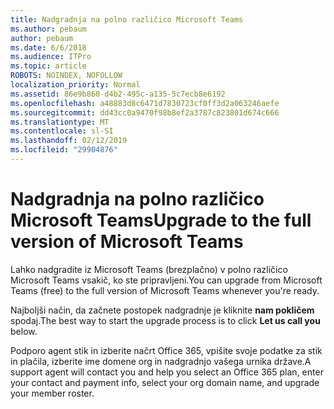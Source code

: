 ```yaml
---
title: Nadgradnja na polno različico Microsoft Teams
ms.author: pebaum
author: pebaum
ms.date: 6/6/2018
ms.audience: ITPro
ms.topic: article
ROBOTS: NOINDEX, NOFOLLOW
localization_priority: Normal
ms.assetid: 86e9b860-d4b2-495c-a135-5c7ecb8e6192
ms.openlocfilehash: a48883d8c6471d7830723cf0ff3d2a063246aefe
ms.sourcegitcommit: dd43cc0a9470f98b8ef2a3787c823801d674c666
ms.translationtype: MT
ms.contentlocale: sl-SI
ms.lasthandoff: 02/12/2019
ms.locfileid: "29904876"
---
```

# <a name="upgrade-to-the-full-version-of-microsoft-teams"></a><span data-ttu-id="beee3-102">Nadgradnja na polno različico Microsoft Teams</span><span class="sxs-lookup"><span data-stu-id="beee3-102">Upgrade to the full version of Microsoft Teams</span></span>

<span data-ttu-id="beee3-103">Lahko nadgradite iz Microsoft Teams (brezplačno) v polno različico Microsoft Teams vsakič, ko ste pripravljeni.</span><span class="sxs-lookup"><span data-stu-id="beee3-103">You can upgrade from Microsoft Teams (free) to the full version of Microsoft Teams whenever you're ready.</span></span>
  
<span data-ttu-id="beee3-104">Najboljši način, da začnete postopek nadgradnje je kliknite **nam pokličem** spodaj.</span><span class="sxs-lookup"><span data-stu-id="beee3-104">The best way to start the upgrade process is to click **Let us call you** below.</span></span> 
  
<span data-ttu-id="beee3-105">Podporo agent stik in izberite načrt Office 365, vpišite svoje podatke za stik in plačila, izberite ime domene org in nadgradnjo vašega urnika države.</span><span class="sxs-lookup"><span data-stu-id="beee3-105">A support agent will contact you and help you select an Office 365 plan, enter your contact and payment info, select your org domain name, and upgrade your member roster.</span></span>
  


